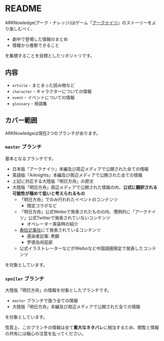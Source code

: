 # README

ARKNowledge(アーク・ナレッジ)はゲーム「[アークナイツ](https://arknights.jp)」のストーリーをより楽しむべく、

* 劇中で登場した情報のまとめ
* 情報から推察できること

を集積することを目標としたリポジトリです。

## 内容

* `article` - まとまった読み物など
* `character` - キャラクターについての情報
* `event` - イベントについての情報
* `glossary` - 用語集

## カバー範囲

ARKNowledgeは現在2つのブランチがあります。

### `master` ブランチ

基本となるブランチです。

* 日本版「アークナイツ」本編及び周辺メディアで公開された全ての情報
* 英語版「Arknights」本編及び周辺メディアで公開された全ての情報
* 上記に対応する大陸版「明日方舟」の原文
* 大陸版「明日方舟」周辺メディアで公開された情報の内、**公式に翻訳される可能性が極めて低いと考えられるもの**
    * 「明日方舟」でのみ行われたイベントのコンテンツ
        * 限定コラボなど
    * 「明日方舟」公式Weiboで発表されたものの内、慣例的に「アークナイツ」公式Twitterで発表されていないコンテンツ
        * オペレーター実装時の紹介
    * [泰拉记事社](terra-historicus.hypergryph.com/)にて発表されているコンテンツ
        * 感染者記事: 黒鋼
        * 罗德岛闲逛部
    * 公式イラストレーターなどがWeiboなど中国語圏限定で発表したコンテンツ

を対象としています。

### `spoiler` ブランチ

大陸版「明日方舟」の情報を対象としたブランチです。

* `master` ブランチで扱う全ての情報
* 大陸版「明日方舟」本編及び周辺メディアで公開された全ての情報

を対象としています。

性質上、このブランチの情報は全て**重大なネタバレ**に相当するため、閲覧と情報の共有には細心の注意を払ってください。

